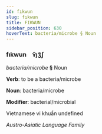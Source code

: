 ```yaml
---
id: fıkwun
slug: fıkwun
title: FIKWUN
sidebar_position: 630
hoverText: bacteria/microbe § Noun
---
```


### fıkwun&emsp;<span kind="abugida">ɤ̑ȷʒ̃ʃ</span>

*bacteria/microbe* **§** Noun

**Verb**: to be a bacteria/microbe

**Noun**: bacteria/microbe

**Modifier**: bacterial/microbial

Vietnamese vi khuẩn undefined

*Austro-Asiatic Language Family*